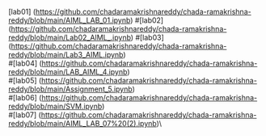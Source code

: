 [lab01] (https://github.com/chadaramakrishnareddy/chada-ramakrishna-reddy/blob/main/AIML_LAB_01.ipynb)
#[lab02] (https://github.com/chadaramakrishnareddy/chada-ramakrishna-reddy/blob/main/Lab02_AIML_.ipynb)
#[lab03] (https://github.com/chadaramakrishnareddy/chada-ramakrishna-reddy/blob/main/Lab3_AIML.ipynb)\
#[lab04] (https://github.com/chadaramakrishnareddy/chada-ramakrishna-reddy/blob/main/LAB_AIML_4.ipynb)\
#[lab05] (https://github.com/chadaramakrishnareddy/chada-ramakrishna-reddy/blob/main/Assignment_5.ipynb)\
#[lab06] (https://github.com/chadaramakrishnareddy/chada-ramakrishna-reddy/blob/main/SVM.ipynb)\
#[lab07] (https://github.com/chadaramakrishnareddy/chada-ramakrishna-reddy/blob/main/AIML_LAB_07%20(2).ipynb)\
